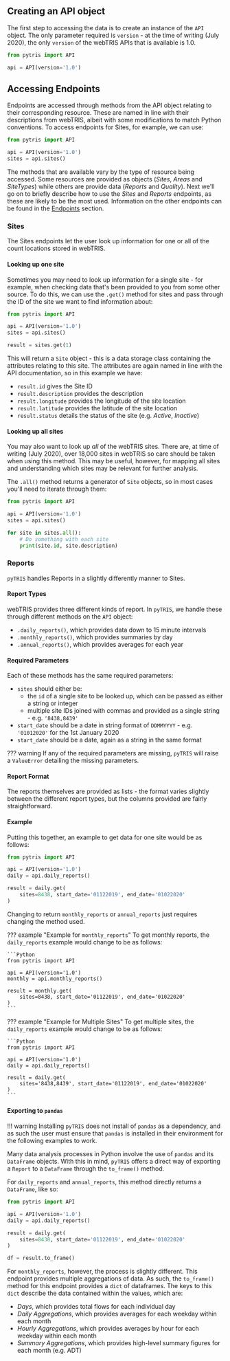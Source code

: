 ## Creating an API object
The first step to accessing the data is to create an instance of the `API` 
object. The only parameter required is `version` - at the time of writing 
(July 2020), the only `version` of the webTRIS APIs that is available is 1.0.

```Python
from pytris import API

api = API(version='1.0')
```

## Accessing Endpoints
Endpoints are accessed through methods from the API object relating to their
corresponding resource. These are named in line with their descriptions from 
webTRIS, albeit with some modifications to match Python conventions. To access 
endpoints for Sites, for example, we can use:

```Python
from pytris import API

api = API(version='1.0')
sites = api.sites()
```

The methods that are available vary by the type of resource being accessed. Some
resources are provided as objects (_Sites_, _Areas_ and _SiteTypes_) while 
others are provide data (_Reports_ and _Quality_). Next we'll go on to briefly 
describe how to use the _Sites_ and _Reports_ endpoints, as these are likely to 
be the most used. Information on the other endpoints can be found in the 
[Endpoints](./endpoints.md) section.

### Sites
The Sites endpoints let the user look up information for one or all of the count
locations stored in webTRIS.

#### Looking up one site
Sometimes you may need to look up information for a single site - for example, 
when checking data that's been provided to you from some other source. To do 
this, we can use the `.get()` method for sites and pass through the ID of the
site we want to find information about:

```Python
from pytris import API

api = API(version='1.0')
sites = api.sites()

result = sites.get(1)
```

This will return a `Site` object - this is a data storage class containing the 
attributes relating to this site. The attributes are again named in line with 
the API documentation, so in this example we have:

- `result.id` gives the Site ID
- `result.description` provides the description
- `result.longitude` provides the longitude of the site location
- `result.latitude` provides the latitude of the site location
- `result.status` details the status of the site (e.g. _Active_, _Inactive_)

#### Looking up all sites
You may also want to look up _all_ of the webTRIS sites. There are, at time of
writing (July 2020), over 18,000 sites in webTRIS so care should be taken when
using this method. This may be useful, however, for mapping all sites and 
understanding which sites may be relevant for further analysis.

The `.all()` method returns a generator of `Site` objects, so in most cases 
you'll need to iterate through them:

```Python
from pytris import API

api = API(version='1.0')
sites = api.sites()

for site in sites.all():
    # Do something with each site
    print(site.id, site.description)
```

### Reports
`pyTRIS` handles Reports in a slightly differently manner to Sites. 

#### Report Types
webTRIS provides three different kinds of report. In `pyTRIS`, we handle these
through different methods on the `API` object:

* `.daily_reports()`, which provides data down to 15 minute intervals
* `.monthly_reports()`, which provides summaries by day
* `.annual_reports()`, which provides averages for each year

#### Required Parameters
Each of these methods has the same required parameters:

* `sites` should either be:
    * the `id` of a single site to be looked up, which can be passed as either a 
      string or integer
    * multiple site IDs joined with commas and provided as a single string - 
      e.g. `'8438,8439'`
* `start_date` should be a date in string format of `DDMMYYYY` - e.g. 
  `'01012020'` for the 1st January 2020
* `start_date` should be a date, again as a string in the same format

??? warning
    If any of the required parameters are missing, `pyTRIS` will raise a 
    `ValueError` detailing the missing parameters.

#### Report Format
The reports themselves are provided as lists - the format varies slightly 
between the different report types, but the columns provided are fairly 
straightforward.

#### Example
Putting this together, an example to get data for one site would be as follows:

```Python
from pytris import API

api = API(version='1.0')
daily = api.daily_reports()

result = daily.get(
    sites=8438, start_date='01122019', end_date='01022020'
)
```

Changing to return `monthly_reports` or `annual_reports` just requires changing
the method used.

??? example "Example for `monthly_reports`"
    To get monthly reports, the `daily_reports` example would change to be as 
    follows:

    ```Python
    from pytris import API

    api = API(version='1.0')
    monthly = api.monthly_reports()

    result = monthly.get(
        sites=8438, start_date='01122019', end_date='01022020'
    )
    ```

??? example "Example for Multiple Sites"
    To get multiple sites, the `daily_reports` example would change to be as 
    follows:

    ```Python
    from pytris import API

    api = API(version='1.0')
    daily = api.daily_reports()

    result = daily.get(
        sites='8438,8439', start_date='01122019', end_date='01022020'
    )
    ```

#### Exporting to `pandas`

!!! warning
    Installing `pyTRIS` does not install of `pandas` as a dependency, and as 
    such the user must ensure that `pandas` is installed in their environment 
    for the following examples to work.

Many data analysis processes in Python involve the use of `pandas` and its 
`DataFrame` objects. With this in mind, `pyTRIS` offers a direct way of 
exporting a `Report` to a `DataFrame` through the `to_frame()` method.

For `daily_reports` and `annual_reports`, this method directly returns a 
`DataFrame`, like so:

```Python
from pytris import API

api = API(version='1.0')
daily = api.daily_reports()

result = daily.get(
    sites=8438, start_date='01122019', end_date='01022020'
)

df = result.to_frame()
```

For `monthly_reports`, however, the process is slightly different. This endpoint
provides multiple aggregations of data. As such, the `to_frame()` method for 
this endpoint provides a `dict` of dataframes. The keys to this `dict` describe
the data contained within the values, which are:

- *Days*, which provides total flows for each individual day
- *Daily Aggregations*, which provides averages for each weekday within each 
  month
- *Hourly Aggregations*, which provides averages by hour for each weekday within 
  each month
- *Summary Aggregations*, which provides high-level summary figures for each 
  month (e.g. ADT)